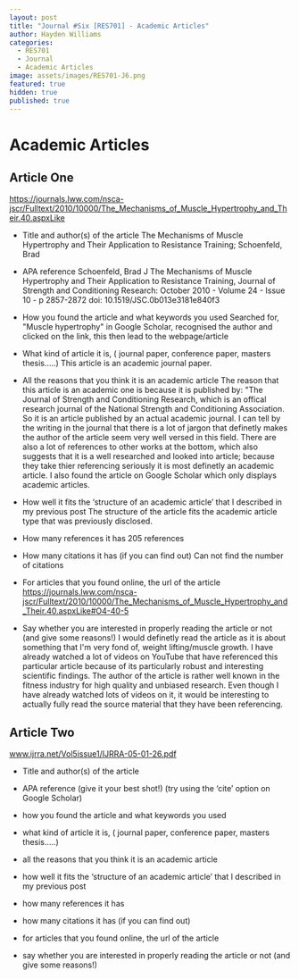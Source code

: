 ```yaml
---
layout: post
title: "Journal #Six [RES701] - Academic Articles"
author: Hayden Williams
categories:
  - RES701
  - Journal
  - Academic Articles
image: assets/images/RES701-J6.png
featured: true
hidden: true
published: true
---
```


# Academic Articles

## Article One

https://journals.lww.com/nsca-jscr/Fulltext/2010/10000/The_Mechanisms_of_Muscle_Hypertrophy_and_Their.40.aspxLike

- Title and author(s) of the article
  The Mechanisms of Muscle Hypertrophy and Their Application to Resistance Training; Schoenfeld, Brad

- APA reference
  Schoenfeld, Brad J The Mechanisms of Muscle Hypertrophy and Their Application to Resistance Training, Journal of Strength and Conditioning Research: October 2010 - Volume 24 - Issue 10 - p 2857-2872
  doi: 10.1519/JSC.0b013e3181e840f3

- How you found the article and what keywords you used
  Searched for, "Muscle hypertrophy" in Google Scholar, recognised the author and clicked on the link, this then lead to the webpage/article

- What kind of article it is, ( journal paper, conference paper, masters thesis…..)
  This article is an academic journal paper.

- All the reasons that you think it is an academic article
  The reason that this article is an academic one is because it is published by: "The Journal of Strength and Conditioning Research, which is an offical research journal of the National Strength and Conditioning Association. So it is an article published by an actual academic journal. I can tell by the writing in the journal that there is a lot of jargon that definetly makes the author of the article seem very well versed in this field. There are also a lot of references to other works at the bottom, which also suggests that it is a well researched and looked into article; because they take thier referencing seriously it is most definetly an academic article. I also found the article on Google Scholar which only displays academic articles.

- How well it fits the ‘structure of an academic article’ that I described in my previous post
  The structure of the article fits the academic article type that was previously disclosed.

- How many references it has
  205 references

- How many citations it has (if you can find out)
  Can not find the number of citations

- For articles that you found online, the url of the article
  https://journals.lww.com/nsca-jscr/Fulltext/2010/10000/The_Mechanisms_of_Muscle_Hypertrophy_and_Their.40.aspxLike#O4-40-5

- Say whether you are interested in properly reading the article or not (and give some reasons!)
  I would definetly read the article as it is about something that I'm very fond of, weight lifting/muscle growth. I have already watched a lot of videos on YouTube that have referenced this particular article because of its particularly robust and interesting scientific findings. The author of the article is rather well known in the fitness industry for high quality and unbiased research. Even though I have already watched lots of videos on it, it would be interesting to actually fully read the source material that they have been referencing.

## Article Two

www.ijrra.net/Vol5issue1/IJRRA-05-01-26.pdf

- Title and author(s) of the article

- APA reference (give it your best shot!) (try using the ‘cite’ option on Google Scholar)

- how you found the article and what keywords you used

- what kind of article it is, ( journal paper, conference paper, masters thesis…..)

- all the reasons that you think it is an academic article

- how well it fits the ‘structure of an academic article’ that I described in my previous post

- how many references it has

- how many citations it has (if you can find out)

- for articles that you found online, the url of the article

- say whether you are interested in properly reading the article or not (and give some reasons!)
